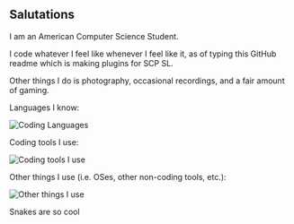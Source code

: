 ## Salutations

I am an American Computer Science Student.

I code whatever I feel like whenever I feel like it, as of typing this GitHub readme which is making plugins for SCP SL.

Other things I do is photography, occasional recordings, and a fair amount of gaming.

Languages I know:

![Coding Languages](https://skills-icons.vercel.app/api/icons?i=c,cpp,csharp,java,js,python,r)

Coding tools I use:

![Coding tools I use](https://skills-icons.vercel.app/api/icons?i=androidstudio,clion,eclipse,github,intellij,notepadpp,pycharm,rider,unity,vim,visualstudio,vscode,webstorm)

Other things I use (i.e. OSes, other non-coding tools, etc.):

![Other things I use](https://skills-icons.vercel.app/api/icons?i=apple,arch,discord,gimp,lightroom,linux,ps,pr,raspberrypi,steam,windows)

Snakes are so cool

